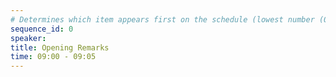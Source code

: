 ```yaml
---
# Determines which item appears first on the schedule (lowest number (0) appears first)
sequence_id: 0
speaker: 
title: Opening Remarks
time: 09:00 - 09:05
---
```

